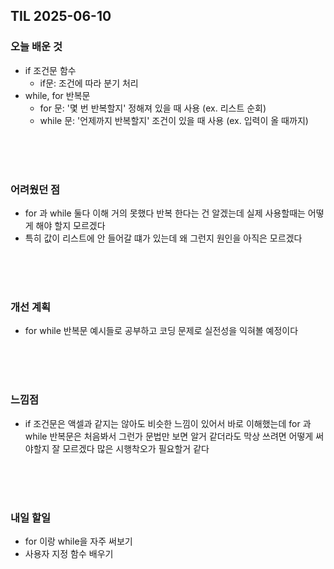 ## TIL 2025-06-10

### 오늘 배운 것
- if 조건문 함수
  - if문: 조건에 따라 분기 처리
- while, for 반복문
    - for 문: '몇 번 반복할지' 정해져 있을 때 사용 (ex. 리스트 순회)
    - while 문: '언제까지 반복할지' 조건이 있을 때 사용 (ex. 입력이 올 때까지)
<br/>
<br/>
<br/>

### 어려웠던 점
- for 과 while 둘다 이해 거의 못했다 반복 한다는 건 알겠는데 실제 사용할때는 어떻게 해야 할지 모르겠다
- 특히 값이 리스트에 안 들어갈 떄가 있는데 왜 그런지 원인을 아직은 모르겠다

<br/>
<br/>
<br/>

### 개선 계획
- for while 반복문 예시들로 공부하고 코딩 문제로 실전성을 익혀볼 예정이다

<br/>
<br/>
<br/>

### 느낌점
- if 조건문은 액셀과 같지는 않아도 비슷한 느낌이 있어서 바로 이해했는데 for 과 while 반복문은 처음봐서 그런가 문법만 보면 알거 같더라도 막상 쓰려면 어떻게 써야할지 잘 모르겠다 많은 시행착오가 필요할거 같다

<br/>
<br/>
<br/>

### 내일 할일
- for 이랑 while을 자주 써보기
- 사용자 지정 함수 배우기
